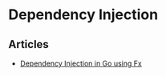 # Dependency Injection

## Articles
- [Dependency Injection in Go using Fx](https://medium.com/swlh/dependency-injection-in-go-using-fx-6a623c5c5e01)